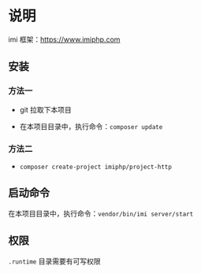 # 说明

imi 框架：https://www.imiphp.com

## 安装

### 方法一

* git 拉取下本项目

* 在本项目目录中，执行命令：`composer update`

### 方法二

* `composer create-project imiphp/project-http`

## 启动命令

在本项目目录中，执行命令：`vendor/bin/imi server/start`

## 权限

`.runtime` 目录需要有可写权限
